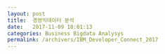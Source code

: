 ```yaml
---
layout: post
title:  경영빅데이터 분석 
date:   2017-11-09 18:01:13
categories: Business Bigdata Analysys 
permalink: /archivers/IBM_Developer_Connect_2017
---
```

